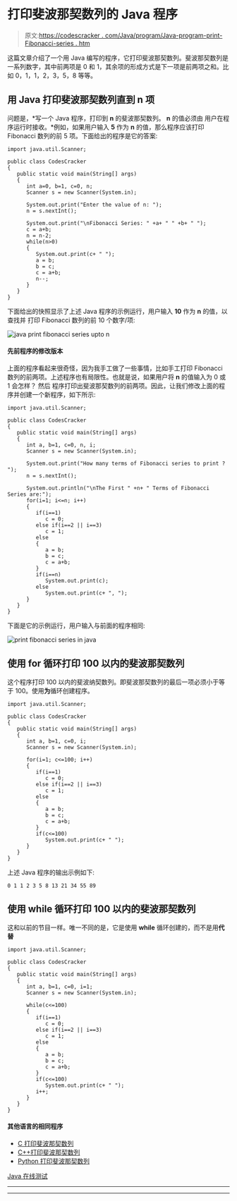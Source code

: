 # 打印斐波那契数列的 Java 程序

> 原文:[https://codescracker . com/Java/program/Java-program-print-Fibonacci-series . htm](https://codescracker.com/java/program/java-program-print-fibonacci-series.htm)

这篇文章介绍了一个用 Java 编写的程序，它打印斐波那契数列。斐波那契数列是一系列数字，其中前两项是 0 和 1，其余项的形成方式是下一项是前两项之和。比如 0，1，1，2，3，5，8 等等。

## 用 Java 打印斐波那契数列直到 n 项

问题是，*写一个 Java 程序，打印到 **n** 的斐波那契数列。 **n** 的值必须由 用户在程序运行时接收。*例如，如果用户输入 **5** 作为 **n** 的值，那么程序应该打印 Fibonacci 数列的前 5 项。下面给出的程序是它的答案:

```
import java.util.Scanner;

public class CodesCracker
{
   public static void main(String[] args)
   {
      int a=0, b=1, c=0, n;
      Scanner s = new Scanner(System.in);

      System.out.print("Enter the value of n: ");
      n = s.nextInt();

      System.out.print("\nFibonacci Series: " +a+ " " +b+ " ");
      c = a+b;
      n = n-2;
      while(n>0)
      {
         System.out.print(c+ " ");
         a = b;
         b = c;
         c = a+b;
         n--;
      }
   }
}
```

下面给出的快照显示了上述 Java 程序的示例运行，用户输入 **10** 作为 **n** 的值，以查找并 打印 Fibonacci 数列的前 10 个数字/项:

![java print fibonacci series upto n](../Images/fb8a8bbe03c67aac93fe78854904e092.png)

#### 先前程序的修改版本

上面的程序看起来很奇怪，因为我手工做了一些事情，比如手工打印 Fibonacci 数列的前两项。上述程序也有局限性。也就是说，如果用户将 **n** 的值输入为 0 或 1 会怎样？
然后 程序打印出斐波那契数列的前两项。因此，让我们修改上面的程序并创建一个新程序，如下所示:

```
import java.util.Scanner;

public class CodesCracker
{
   public static void main(String[] args)
   {
      int a, b=1, c=0, n, i;
      Scanner s = new Scanner(System.in);

      System.out.print("How many terms of Fibonacci series to print ? ");
      n = s.nextInt();

      System.out.println("\nThe First " +n+ " Terms of Fibonacci Series are:");
      for(i=1; i<=n; i++)
      {
         if(i==1)
            c = 0;
         else if(i==2 || i==3)
            c = 1;
         else
         {
            a = b;
            b = c;
            c = a+b;
         }
         if(i==n)
            System.out.print(c);
         else
            System.out.print(c+ ", ");
      }
   }
}
```

下面是它的示例运行，用户输入与前面的程序相同:

![print fibonacci series in java](../Images/5a176cbb15a098b5283c7c642c707517.png)

## 使用 for 循环打印 100 以内的斐波那契数列

这个程序打印 100 以内的斐波纳契数列。即斐波那契数列的最后一项必须小于等于 100。使用**为**循环创建程序。

```
import java.util.Scanner;

public class CodesCracker
{
   public static void main(String[] args)
   {
      int a, b=1, c=0, i;
      Scanner s = new Scanner(System.in);

      for(i=1; c<=100; i++)
      {
         if(i==1)
            c = 0;
         else if(i==2 || i==3)
            c = 1;
         else
         {
            a = b;
            b = c;
            c = a+b;
         }
         if(c<=100)
            System.out.print(c+ " ");
      }
   }
}
```

上述 Java 程序的输出示例如下:

```
0 1 1 2 3 5 8 13 21 34 55 89 
```

## 使用 while 循环打印 100 以内的斐波那契数列

这和以前的节目一样。唯一不同的是，它是使用 **while** 循环创建的，而不是用**代替**

```
import java.util.Scanner;

public class CodesCracker
{
   public static void main(String[] args)
   {
      int a, b=1, c=0, i=1;
      Scanner s = new Scanner(System.in);

      while(c<=100)
      {
         if(i==1)
            c = 0;
         else if(i==2 || i==3)
            c = 1;
         else
         {
            a = b;
            b = c;
            c = a+b;
         }
         if(c<=100)
            System.out.print(c+ " ");
         i++;
      }
   }
}
```

#### 其他语言的相同程序

*   [C 打印斐波那契数列](/c/program/c-program-print-fabonacci-series.htm)
*   [C++打印斐波那契数列](/cpp/program/cpp-program-print-fabonacci-series.htm)
*   [Python 打印斐波那契数列](/python/program/python-program-print-fibonacci-series.htm)

[Java 在线测试](/exam/showtest.php?subid=1)

* * *

* * *
